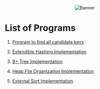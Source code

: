 <div align="center">
  
![Banner](https://user-images.githubusercontent.com/95305611/176506340-7c6733f5-b4d1-4f6b-beba-4cea67b87df7.png) 
 
</div>

# List of Programs

1. [Program to find all candidate keys](candidateKeys.cpp)

2. [Extendible Hashing Implementation](extendibleHashing.cpp)

3. [B+ Tree Implementation](bplusTree.cpp)

4. [Heap File Organization Implementation](heapFile.cpp)

5. [External Sort Implementation](extsort.cpp)
